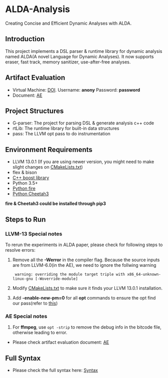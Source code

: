 # ALDA-Analysis

Creating Concise and Efficient Dynamic Analyses with ALDA.

## Introduction

This project implements a DSL parser & runtime library for dynamic analysis named ALDA(A novel Language for Dynamic Analyses). It now supports eraser, fast track, memory sanitizer, use-after-free analyses. 

## Artifact Evaluation

+ Virtual Machine: [DOI](https://doi.org/10.5281/zenodo.5748338). Username: **anony** Password: **password**
+ Document: [AE](AE.pdf)

## Project Structures

+ G-parser: The project for parsing DSL & generate analysis c++ code
+ rtLib: The runtime library for built-in data structures
+ pass: The LLVM opt pass to do instrumentation

## Environment Requirements

+ LLVM 13.0.1 (If you are using newer version, you might need to make slight changes on [CMakeLists.txt](pass/CMakeLists.txt))
+ flex & bison
+ [C++ boost library](https://www.boost.org/)
+ Python 3.5+
+ [Python fire](https://github.com/google/python-fire)
+ [Python Cheetah3](https://pythonhosted.org/Cheetah/)

**fire & Cheetah3 could be installed through pip3**

## Steps to Run

### LLVM-13 Special notes

To rerun the experiments in ALDA paper, please check for following steps to resolve errors:

1. Remove all the **-Werror** in the compiler flag. Because the source inputs are from LLVM-6.0(in the AE), we need to ignore the follwing warning

        warning: overriding the module target triple with x86_64-unknown-linux-gnu [-Woverride-module]
2. Modify [CMakeLists.txt](pass/CMakeLists.txt) to make sure it finds your LLVM 13.0.1 installation.
3. Add **-enable-new-pm=0** for all **opt** commands to ensure the opt find our pass(refer to [this](https://groups.google.com/g/llvm-dev/c/kQYV9dCAfSg/m/kXbUB2O3AQAJ))

### AE Special notes

1. For **ffmpeg**, use `opt -strip` to remove the debug info in the bitcode file, otherwise leading to error.

+ Please check artifact evaluation document: [AE](AE.pdf)

## Full Syntax

+ Please check the full syntax here: [Syntax](ALDA_Full_Syntax.pdf)


